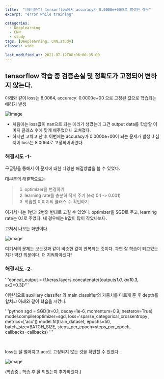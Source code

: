```yaml
---
title:  "[에러분석] tensorflow에서 accuracy가 0.0000e+00으로 발생한 경우"
excerpt: "error while training"

categories:
  - Deeplearning
  - CNN
  - study
tags: [Deeplearning, CNN,study]
classes: wide

last_modified_at: 2021-07-12T08:06:00-05:00
---
```


## tensorflow 학습 중 검증손실 및 정확도가 고정되어 변하지 않는다.

아래와 같이 loss는 8.0064, accuracy: 0.0000e+00 으로 고정된 값으로 학습되는 에러가 발생

![image](https://user-images.githubusercontent.com/53431568/124251328-c433bb00-db60-11eb-88de-b18e2f65375c.png)


- 처음에는 loss값이 nan으로 되는 에러가 생겼는데 그건 output data를 학습할 이미지 클래스 수에 맞게 해주었더니 고쳐졌다.
- 하지만 고치고 난 후 이번에는 accuracy가 0.0000e+00이 되는 문제가 발생..! 심지어 loss는 8.0064로 고정되어버렸다.


### 해결시도 -1-

구글링을 통해서 이 문제에 대한 다양한 해결방법을 볼 수 있었다.

대부분의 해결책으로는
> 1. optimizer을 변경하기
> 2. learning rate를 충분히 작게 주기 (ex) 0.1 -> 0.001)
> 3. 학습할 이미지의 클래스 수 확인하기

여기서 나는 1번과 2번의 반대로 고칠 수 있었다. optimizer을 SGD로 주고, learning rate는 0.1로 주었다. 내 경우에는 lr값이 많이 작았나보다.

고쳐서 나오는 화면이다.

![image](https://user-images.githubusercontent.com/53431568/125307875-675bb000-e36b-11eb-89ef-09d41897e9d0.png)

여기서의 문제는 보는것과 같이 비슷한 값이 반복되는 것이다. 과연 잘 학습이 되고있는지가 약간 의문이다. 더 지켜봐야겠다!

### 해결시도 -2-

'''concat_output = tf.keras.layers.concatenate([outputs*1.0, ax1*0.3, ax2*0.3])'''

이런식으로 auxiliary classifer 와 main classifier의 가중치를 다르게 준 후 depth를 합치고 아래와 같이 학습을 시켰다.

'''python
    sgd = SGD(lr=0.1, decay=1e-6, momentum=0.9, nesterov=True)
    model.compile(optimizer=sgd, loss='sparse_categorical_crossentropy', metrics=['acc'])
    model.fit(train_dataset, epochs=50, batch_size=BATCH_SIZE,  steps_per_epoch=steps_per_epoch, callbacks=callbacks)
'''

<br>

loss는 잘 떨어지고 acc도 고정되지 않는 것을 확인할 수 있었다. 

![image](https://user-images.githubusercontent.com/53431568/125310471-92df9a00-e36d-11eb-868d-a71c36fe0f65.png)


(학습중.. 학습 후 잘 되었는지 추가하겠다.)
